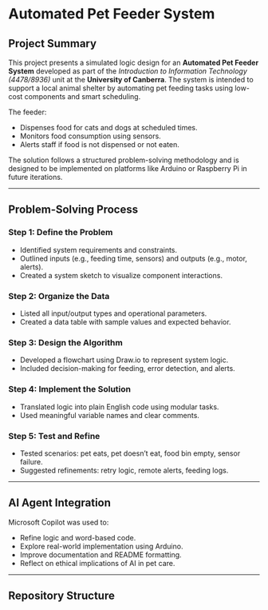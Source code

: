 # Automated Pet Feeder System

## Project Summary

This project presents a simulated logic design for an **Automated Pet Feeder System** developed as part of the *Introduction to Information Technology (4478/8936)* unit at the **University of Canberra**. The system is intended to support a local animal shelter by automating pet feeding tasks using low-cost components and smart scheduling.

The feeder:
- Dispenses food for cats and dogs at scheduled times.
- Monitors food consumption using sensors.
- Alerts staff if food is not dispensed or not eaten.

The solution follows a structured problem-solving methodology and is designed to be implemented on platforms like Arduino or Raspberry Pi in future iterations.

---

##  Problem-Solving Process

### Step 1: Define the Problem
- Identified system requirements and constraints.
- Outlined inputs (e.g., feeding time, sensors) and outputs (e.g., motor, alerts).
- Created a system sketch to visualize component interactions.

### Step 2: Organize the Data
- Listed all input/output types and operational parameters.
- Created a data table with sample values and expected behavior.

### Step 3: Design the Algorithm
- Developed a flowchart using Draw.io to represent system logic.
- Included decision-making for feeding, error detection, and alerts.

### Step 4: Implement the Solution
- Translated logic into plain English code using modular tasks.
- Used meaningful variable names and clear comments.

### Step 5: Test and Refine
- Tested scenarios: pet eats, pet doesn’t eat, food bin empty, sensor failure.
- Suggested refinements: retry logic, remote alerts, feeding logs.

---

## AI Agent Integration

Microsoft Copilot was used to:
- Refine logic and word-based code.
- Explore real-world implementation using Arduino.
- Improve documentation and README formatting.
- Reflect on ethical implications of AI in pet care.

---

##  Repository Structure

